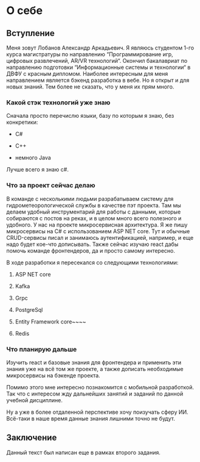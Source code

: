 # О себе

## Вступление

Меня зовут Лобанов Александр Аркадьевич. Я являюсь студентом 1-го курса магистратуры по направлению “Программирование игр, цифровых развлечений, AR/VR технологий“.  Окончил бакалавриат по направлению подготовки “Информационные системы и технологии“ в ДВФУ с красным дипломом. Наиболее интересным для меня направлением является бэкенд разработка в вебе. Но я открыт и для новых знаний. Тем более не сказать, что у меня их прям много.

### Какой стэк технологий уже знаю

Сначала просто перечислю языки, базу по которым я знаю, без конкретики:

* С#

* С\+\+

* немного Java

Лучше всего я знаю c#.

### Что за проект сейчас делаю

В команде с несколькими людьми разрабатываем систему для гидрометеорологической службы в качестве пэт проекта. Там мы делаем удобный инструментарий для работы с данными, которые собираются с постов на реках, и в целом много всего полезного и удобного. У нас на проекте микросервисная архитектура. Я же пишу микросервисы на C# с использованием ASP NET core. Тут и обычные CRUD-сервисы писал и занимаюсь аутентификацией, например, и еще надо будет кое-что дописывать. Также сейчас изучаю react дабы помочь команде фронтендеров, да и просто самому интересно.

В ходе разработки я пересекался со следующими технологиями:

1. ASP NET core

2. Kafka

3. Grpc

4. PostgreSql

5. Entity Framework core~~~~

6. Redis

### Что планирую дальше

Изучить react и базовые знания для фронтендера и применить эти знания уже на всё том же проекте, а также дописать необходимые микросервисы на бэкенде проекта.

Помимо этого мне интересно познакомится с мобильной разработкой. Так что с интересом жду дальнейших занятий и заданий по данной учебной дисциплине.

Ну а уже в более отдаленной перспективе хочу поизучать сферу ИИ. Всё-таки в наше время данные знания лишними точно не будут.

## Заключение

Данный текст был написан еще в рамках второго задания. 
